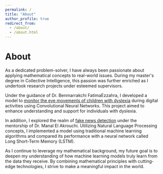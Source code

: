 ```yaml
---
permalink: /
title: "About"
author_profile: true
redirect_from: 
  - /about/
  - /about.html
---
```



About
======
As a dedicated problem-solver, I have always been passionate about applying mathematical concepts to real-world issues. During my master's degree in Collective Intelligence, this passion was further enriched as I undertook research projects under esteemed supervisors.

Under the guidance of Dr. Benmarrakchi FatimaEzzahra, I developed a model to [monitor the eye movements of children with dyslexia](https://www.researchgate.net/publication/379118533_Eye_Movement_Tracking_Using_Convolutional_Neural_Network) during digital activities using Convolutional Neural Networks. This project aimed to enhance understanding and support for individuals with dyslexia.

In addition, I explored the realm of [fake news detection](https://www.researchgate.net/publication/379082742_An_Analytical_Exploration_Assessing_the_Efficacy_of_Traditional_Machine_Learning_Techniques_and_LSTM_Models_in_Identifying_Fake_News?channel=doi&linkId=65fa68f1d3a0855142351d0f&showFulltext=true) under the mentorship of Dr. Manal El Akrouchi. Utilizing Natural Language Processing concepts, I implemented a model using traditional machine learning algorithms and compared its performance with a neural network called Long Short-Term Memory (LSTM).

As I continue to leverage my mathematical background, my future goal is to deepen my understanding of how machine learning models truly learn from the data they receive. By combining mathematical principles with cutting-edge technologies, I strive to make a meaningful impact in the world.